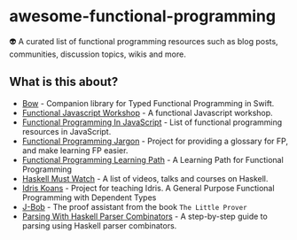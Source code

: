 # awesome-functional-programming

:alien: A curated list of functional programming resources such as blog posts, communities, discussion topics, wikis and more.

## What is this about?

- [Bow](https://github.com/bow-swift/bow) - Companion library for Typed Functional Programming in Swift.
- [Functional Javascript Workshop](https://github.com/timoxley/functional-javascript-workshop) - A functional Javascript workshop.
- [Functional Programming In JavaScript](https://github.com/busypeoples/functional-programming-javascript) - List of functional programming resources in JavaScript.
- [Functional Programming Jargon](https://github.com/hemanth/functional-programming-jargon) - Project for providing a glossary for FP, and make learning FP easier.
- [Functional Programming Learning Path](https://github.com/imteekay/functional-programming-learning-path) - A Learning Path for Functional Programming
- [Haskell Must Watch](https://github.com/olehkuchuk/haskell-must-watch) - A list of videos, talks and courses on Haskell.
- [Idris Koans](https://github.com/idris-hackers/idris-koans) - Project for teaching Idris. A General Purpose Functional Programming with Dependent Types
- [J-Bob](https://github.com/the-little-prover/j-bob) - The proof assistant from the book `The Little Prover`
- [Parsing With Haskell Parser Combinators](https://github.com/lettier/parsing-with-haskell-parser-combinators) - A step-by-step guide to parsing using Haskell parser combinators.
